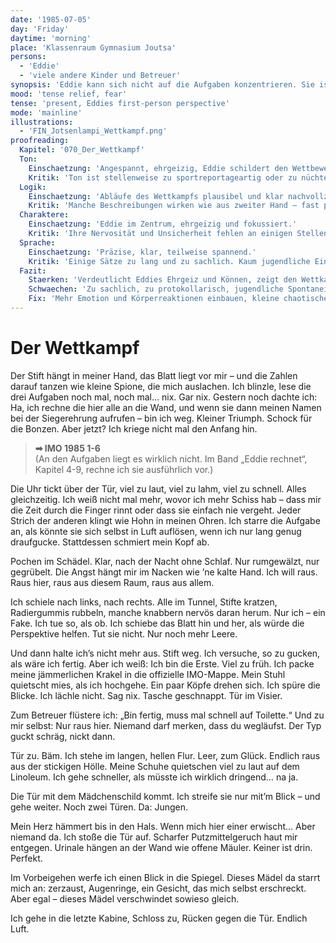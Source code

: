 ```yaml
---
date: '1985-07-05'
day: 'Friday'
daytime: 'morning'
place: 'Klassenraum Gymnasium Joutsa'
persons:
  - 'Eddie'
  - 'viele andere Kinder und Betreuer'
synopsis: 'Eddie kann sich nicht auf die Aufgaben konzentrieren. Sie ist die erste, den den Raum Richtung Toilette verläßt'
mood: 'tense relief, fear'
tense: 'present, Eddies first-person perspective'
mode: 'mainline'
illustrations:
  - 'FIN_Jotsenlampi_Wettkampf.png'
proofreading:
  Kapitel: '070_Der_Wettkampf'
  Ton:
    Einschaetzung: 'Angespannt, ehrgeizig, Eddie schildert den Wettbewerb mit Ernst und Konzentration.'
    Kritik: 'Ton ist stellenweise zu sportreportageartig oder zu nüchtern. Eddies jugendliche Stimme geht in der Strenge teilweise verloren.'
  Logik:
    Einschaetzung: 'Abläufe des Wettkampfs plausibel und klar nachvollziehbar.'
    Kritik: 'Manche Beschreibungen wirken wie aus zweiter Hand – fast protokollarisch. Mehr subjektive Eindrücke (Hitze, Müdigkeit, Frust) wären realistischer.'
  Charaktere:
    Einschaetzung: 'Eddie im Zentrum, ehrgeizig und fokussiert.'
    Kritik: 'Ihre Nervosität und Unsicherheit fehlen an einigen Stellen. Nebenfiguren (Mitstreiter, Aufsicht) bleiben blass und funktional.'
  Sprache:
    Einschaetzung: 'Präzise, klar, teilweise spannend.'
    Kritik: 'Einige Sätze zu lang und zu sachlich. Kaum jugendliche Einwürfe oder Humor, Sprache dadurch zu glatt.'
  Fazit:
    Staerken: 'Verdeutlicht Eddies Ehrgeiz und Können, zeigt den Wettkampf als dramatischen Moment.'
    Schwaechen: 'Zu sachlich, zu protokollarisch, jugendliche Spontaneität fehlt.'
    Fix: 'Mehr Emotion und Körperreaktionen einbauen, kleine chaotische Gedanken zulassen, Nebenfiguren lebendiger zeichnen.'
---
```


# Der Wettkampf

Der Stift hängt in meiner Hand, das Blatt liegt vor mir – und die Zahlen darauf
tanzen wie kleine Spione, die mich auslachen. Ich blinzle, lese die drei
Aufgaben noch mal, noch mal… nix. Gar nix. Gestern noch dachte ich: Ha, ich
rechne die hier alle an die Wand, und wenn sie dann meinen Namen bei der
Siegerehrung aufrufen – bin ich weg. Kleiner Triumph. Schock für die Bonzen.
Aber jetzt? Ich kriege nicht mal den Anfang hin.

> **➡ IMO 1985 1-6**\
> (An den Aufgaben liegt es wirklich nicht. Im Band „Eddie rechnet“, Kapitel 4-9, rechne ich sie ausführlich vor.)

Die Uhr tickt über der Tür, viel zu laut, viel zu lahm, viel zu schnell. Alles
gleichzeitig. Ich weiß nicht mal mehr, wovor ich mehr Schiss hab – dass mir die
Zeit durch die Finger rinnt oder dass sie einfach nie vergeht. Jeder Strich der
anderen klingt wie Hohn in meinen Ohren. Ich starre die Aufgabe an, als könnte
sie sich selbst in Luft auflösen, wenn ich nur lang genug draufgucke.
Stattdessen schmiert mein Kopf ab.

Pochen im Schädel. Klar, nach der Nacht ohne Schlaf. Nur rumgewälzt, nur
gegrübelt. Die Angst hängt mir im Nacken wie ’ne kalte Hand. Ich will raus. Raus
hier, raus aus diesem Raum, raus aus allem.

Ich schiele nach links, nach rechts. Alle im Tunnel, Stifte kratzen,
Radiergummis rubbeln, manche knabbern nervös daran herum. Nur ich – ein Fake.
Ich tue so, als ob. Ich schiebe das Blatt hin und her, als würde die Perspektive
helfen. Tut sie nicht. Nur noch mehr Leere.

Und dann halte ich’s nicht mehr aus. Stift weg. Ich versuche, so zu gucken, als
wäre ich fertig. Aber ich weiß: Ich bin die Erste. Viel zu früh. Ich packe meine
jämmerlichen Krakel in die offizielle IMO-Mappe. Mein Stuhl quietscht mies, als
ich hochgehe. Ein paar Köpfe drehen sich. Ich spüre die Blicke. Ich lächle
nicht. Sag nix. Tasche geschnappt. Tür im Visier.

Zum Betreuer flüstere ich: „Bin fertig, muss mal schnell auf Toilette.“ Und zu
mir selbst: Nur raus hier. Niemand darf merken, dass du wegläufst. Der Typ guckt
schräg, nickt dann.

Tür zu. Bäm. Ich stehe im langen, hellen Flur. Leer, zum Glück. Endlich raus aus
der stickigen Hölle. Meine Schuhe quietschen viel zu laut auf dem Linoleum. Ich
gehe schneller, als müsste ich wirklich dringend… na ja.

Die Tür mit dem Mädchenschild kommt. Ich streife sie nur mit’m Blick – und gehe
weiter. Noch zwei Türen. Da: Jungen.

Mein Herz hämmert bis in den Hals. Wenn mich hier einer erwischt… Aber niemand
da. Ich stoße die Tür auf. Scharfer Putzmittelgeruch haut mir entgegen. Urinale
hängen an der Wand wie offene Mäuler. Keiner ist drin. Perfekt.

Im Vorbeigehen werfe ich einen Blick in die Spiegel. Dieses Mädel da starrt mich
an: zerzaust, Augenringe, ein Gesicht, das mich selbst erschreckt. Aber egal –
dieses Mädel verschwindet sowieso gleich.

Ich gehe in die letzte Kabine, Schloss zu, Rücken gegen die Tür. Endlich Luft.
